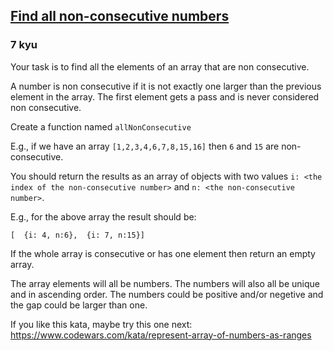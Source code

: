 <h2><a href=https://www.codewars.com/kata/58f8b35fda19c0c79400020f/train/javascript target="_blank">Find all non-consecutive numbers</a></h2><h3>7 kyu</h3><p>Your task is to find all the elements of an array that are non consecutive.</p><p>A number is non consecutive if it is not exactly one larger than the previous element in the array. The first element gets a pass and is never considered non consecutive.</p><p>Create a function named <code>allNonConsecutive</code></p><p>E.g., if we have an array <code>[1,2,3,4,6,7,8,15,16]</code> then <code>6</code> and <code>15</code> are non-consecutive.</p><p>You should return the results as an array of objects with two values <code>i: &lt;the index of the non-consecutive number&gt;</code> and <code>n: &lt;the non-consecutive number&gt;</code>.</p><p>E.g., for the above array the result should be:</p><pre><code class="language-javascript">[  {<span class="cm-property">i</span>: <span class="cm-number">4</span>, <span class="cm-property">n</span>:<span class="cm-number">6</span>},  {<span class="cm-property">i</span>: <span class="cm-number">7</span>, <span class="cm-property">n</span>:<span class="cm-number">15</span>}]</code></pre><pre style="display: none;"><code class="language-python">[  {<span class="cm-string">'i'</span>: <span class="cm-number">4</span>, <span class="cm-string">'n'</span>: <span class="cm-number">6</span>},  {<span class="cm-string">'i'</span>: <span class="cm-number">7</span>, <span class="cm-string">'n'</span>: <span class="cm-number">15</span>}]</code></pre><pre style="display: none;"><code class="language-haskell">[ ( <span class="cm-number">4</span>, <span class="cm-number">6</span> ), ( <span class="cm-number">7</span>, <span class="cm-number">15</span> )]</code></pre><pre style="display: none;"><code class="language-swift"><span class="cm-punctuation">[</span>   <span class="cm-punctuation">(</span> <span class="cm-number">4</span><span class="cm-punctuation">,</span> <span class="cm-number">6</span> <span class="cm-punctuation">)</span><span class="cm-punctuation">,</span>   <span class="cm-punctuation">(</span> <span class="cm-number">7</span><span class="cm-punctuation">,</span> <span class="cm-number">15</span> <span class="cm-punctuation">)</span><span class="cm-punctuation">]</span></code></pre><pre style="display: none;"><code class="language-rust">[  ( <span class="cm-number">4</span>, <span class="cm-number">6</span> ),  ( <span class="cm-number">7</span>, <span class="cm-number">15</span> )]</code></pre><p>If the whole array is consecutive or has one element then return an empty array.</p><p>The array elements will all be numbers. The numbers will also all be unique and in ascending order. The numbers could be positive and/or negetive and the gap could be larger than one.</p><p>If you like this kata, maybe try this one next: <a href="https://www.codewars.com/kata/represent-array-of-numbers-as-ranges" data-turbolinks="false" target="_blank">https://www.codewars.com/kata/represent-array-of-numbers-as-ranges</a></p>